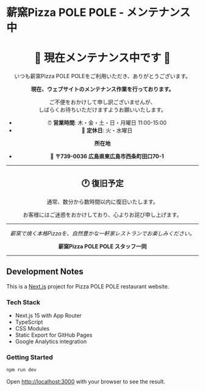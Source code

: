 # 薪窯Pizza POLE POLE - メンテナンス中

<div align="center">
  <h1>🍕 現在メンテナンス中です 🔧</h1>
  
  <p>いつも薪窯Pizza POLE POLEをご利用いただき、ありがとうございます。</p>
  
  <p><strong>現在、ウェブサイトのメンテナンス作業を行っております。</strong></p>
  
  <p>ご不便をおかけして申し訳ございませんが、<br>
  しばらくお待ちいただけますようお願いいたします。</p>

  - ⏰ **営業時間**: 木・金・土・日・月曜日 11:00-15:00
  - 📅 **定休日**: 火・水曜日

  **所在地**
  - 📍 **〒739-0036 広島県東広島市西条町田口70-1**

  ---

  ## 🕐 復旧予定

  通常、数分から数時間以内に復旧いたします。
  
  お客様にはご迷惑をおかけしており、心よりお詫び申し上げます。

  ---

  <p><em>薪窯で焼く本格Pizzaを、自然豊かな一軒家レストランでお楽しみください。</em></p>

  <p><strong>薪窯Pizza POLE POLE スタッフ一同</strong></p>
</div>

---

## Development Notes

This is a [Next.js](https://nextjs.org) project for Pizza POLE POLE restaurant website.

### Tech Stack
- Next.js 15 with App Router
- TypeScript
- CSS Modules
- Static Export for GitHub Pages
- Google Analytics integration

### Getting Started

```bash
npm run dev
```

Open [http://localhost:3000](http://localhost:3000) with your browser to see the result.
